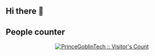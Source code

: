 ## Hi there 👋

## People counter
<p align="center">
<a href="https://gist.github.com/PrinceGoblinTech"><img src="https://profile-counter.glitch.me/{JohanMora157}/count.svg" alt="PrinceGoblinTech :: Visitor's Count" /></a>

